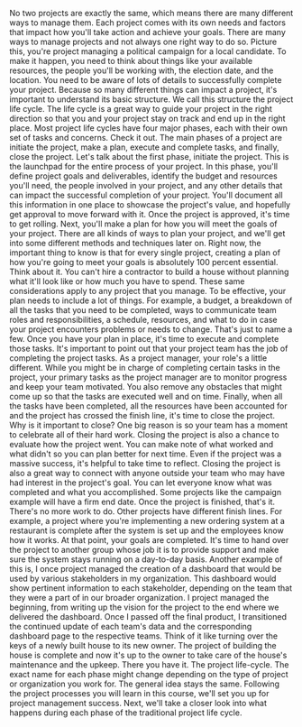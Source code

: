 No two projects are exactly the same, which means there are many different ways
to manage them. Each project comes with its own needs and factors that impact
how you'll take action and achieve your goals. There are many ways to manage
projects and not always one right way to do so. Picture this, you're project
managing a political campaign for a local candidate. To make it happen, you need
to think about things like your available resources, the people you'll be
working with, the election date, and the location. You need to be aware of lots
of details to successfully complete your project. Because so many different
things can impact a project, it's important to understand its basic structure.
We call this structure the project life cycle. The life cycle is a great way to
guide your project in the right direction so that you and your project stay on
track and end up in the right place. Most project life cycles have four major
phases, each with their own set of tasks and concerns. Check it out. The main
phases of a project are initiate the project, make a plan, execute and complete
tasks, and finally, close the project. Let's talk about the first phase,
initiate the project. This is the launchpad for the entire process of your
project. In this phase, you'll define project goals and deliverables, identify
the budget and resources you'll need, the people involved in your project, and
any other details that can impact the successful completion of your project.
You'll document all this information in one place to showcase the project's
value, and hopefully get approval to move forward with it. Once the project is
approved, it's time to get rolling. Next, you'll make a plan for how you will
meet the goals of your project. There are all kinds of ways to plan your
project, and we'll get into some different methods and techniques later on.
Right now, the important thing to know is that for every single project,
creating a plan of how you're going to meet your goals is absolutely 100 percent
essential. Think about it. You can't hire a contractor to build a house without
planning what it'll look like or how much you have to spend. These same
considerations apply to any project that you manage. To be effective, your plan
needs to include a lot of things. For example, a budget, a breakdown of all the
tasks that you need to be completed, ways to communicate team roles and
responsibilities, a schedule, resources, and what to do in case your project
encounters problems or needs to change. That's just to name a few. Once you have
your plan in place, it's time to execute and complete those tasks. It's
important to point out that your project team has the job of completing the
project tasks. As a project manager, your role's a little different. While you
might be in charge of completing certain tasks in the project, your primary
tasks as the project manager are to monitor progress and keep your team
motivated. You also remove any obstacles that might come up so that the tasks
are executed well and on time. Finally, when all the tasks have been completed,
all the resources have been accounted for and the project has crossed the finish
line, it's time to close the project. Why is it important to close? One big
reason is so your team has a moment to celebrate all of their hard work. Closing
the project is also a chance to evaluate how the project went. You can make note
of what worked and what didn't so you can plan better for next time. Even if the
project was a massive success, it's helpful to take time to reflect. Closing the
project is also a great way to connect with anyone outside your team who may
have had interest in the project's goal. You can let everyone know what was
completed and what you accomplished. Some projects like the campaign example
will have a firm end date. Once the project is finished, that's it. There's no
more work to do. Other projects have different finish lines. For example, a
project where you're implementing a new ordering system at a restaurant is
complete after the system is set up and the employees know how it works. At that
point, your goals are completed. It's time to hand over the project to another
group whose job it is to provide support and make sure the system stays running
on a day-to-day basis. Another example of this is, I once project managed the
creation of a dashboard that would be used by various stakeholders in my
organization. This dashboard would show pertinent information to each
stakeholder, depending on the team that they were a part of in our broader
organization. I project managed the beginning, from writing up the vision for
the project to the end where we delivered the dashboard. Once I passed off the
final product, I transitioned the continued update of each team's data and the
corresponding dashboard page to the respective teams. Think of it like turning
over the keys of a newly built house to its new owner. The project of building
the house is complete and now it's up to the owner to take care of the house's
maintenance and the upkeep. There you have it. The project life-cycle. The exact
name for each phase might change depending on the type of project or
organization you work for. The general idea stays the same. Following the
project processes you will learn in this course, we'll set you up for project
management success. Next, we'll take a closer look into what happens during each
phase of the traditional project life cycle.